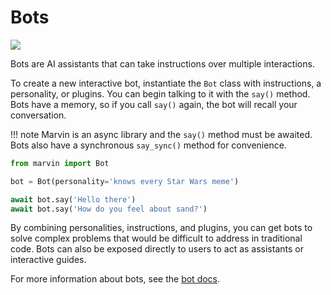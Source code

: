 # Bots

![](bot_star_wars.png)

Bots are AI assistants that can take instructions over multiple interactions. 

To create a new interactive bot, instantiate the `Bot` class with instructions, a personality, or plugins. You can begin talking to it with the `say()` method. Bots have a memory, so if you call `say()` again, the bot will recall your conversation.

!!! note
    Marvin is an async library and the `say()` method must be awaited. Bots also have a synchronous `say_sync()` method for convenience.

```python
from marvin import Bot

bot = Bot(personality='knows every Star Wars meme')

await bot.say('Hello there')
await bot.say('How do you feel about sand?')
```


By combining personalities, instructions, and plugins, you can get bots to solve complex problems that would be difficult to address in traditional code. Bots can also be exposed directly to users to act as assistants or interactive guides.

For more information about bots, see the [bot docs](bots.md).